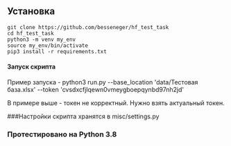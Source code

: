 ## Установка
```
git clone https://github.com/besseneger/hf_test_task
cd hf_test_task
python3 -m venv my_env
source my_env/bin/activate
pip3 install -r requirements.txt
```
#### Запуск скрипта
Пример запуска - python3 run.py --base_location 'data/Тестовая база.xlsx' --token 'cvsdxcfjlqewn0vmeygboepqynbd97nh2jd'

В примере выше - токен не корректный. Нужно взять актуальный токен.

###Настройки скрипта хранятся в misc/settings.py

### Протестировано на Python 3.8
